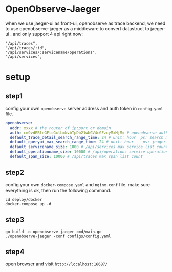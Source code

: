 # OpenObserve-Jaeger
when we use jaeger-ui as front-ui, openobserve as trace backend,
we need to use openobserve-jaeger as a middleware to convert datastruct to jaeger-ui .
and only support 4 api right now:

```shell
"/api/traces",
"/api/traces/:id",
"/api/services/:servicename/operations",
"/api/services",
```

# setup

## step1
config your own `openobserve` server address and auth token in `config.yaml` file.
```yaml
openobserve:
  addr: xxxx # the router of ip:port or domain
  auth: cm9vdEBleGFtcGxlLmNvbTpDb21wbGV4cGFzcyMxMjM= # openobserve auth
  default_trace_detail_search_range_time: 24 # unit: hour  ps: search max time range in traceid detail page, openobserve must provide start_time and end_time
  default_queryui_max_search_range_time: 24 # unit: hour    ps: jeager-ui search form support max range hour
  default_servicename_size: 1000 # /api/services max service list count
  default_operationname_size: 10000 # /api/operations service operation list count
  default_span_size: 10000 # /api/traces max span list count
```

## step2 
config your own `docker-compose.yaml` and `nginx.conf` file.
make sure everything is ok, then run the following command.

```shell
cd deploy/docker
docker-compose up -d
```

## step3

```shell
go build -o openobserve-jaeger cmd/main.go 
./openobserve-jaeger -conf configs/config.yaml 
```

## step4 
open browser and visit `http://localhost:16687/`